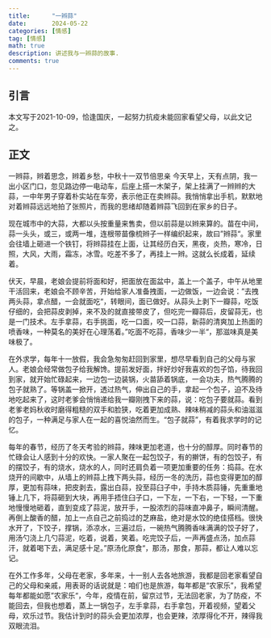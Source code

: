 ```yaml
---
title:      "一辫蒜"
date:       2024-05-22
categories: [情感]
tag: [情感]
math: true
description: 讲述我与一辫蒜的故事.
comments: true
---
```

## 引言
本文写于2021-10-09，恰逢国庆，一起努力抗疫未能回家看望父母，以此文记之。
## 正文
一辫蒜，辫着思念，辫着乡愁，中秋十一双节倍思亲
​​  今天早上，天有点阴，我一出小区门口，忽见路边停一电动车，后座上搭一木架子，架上挂满了一辫辫的大蒜，一中年男子穿着朴实站在车旁，表示他正在卖辫蒜。我悄悄拿出手机，默默地对着辫蒜远远地拍了张照片，而我的思绪却随着辫蒜飞回到在家乡的日子。

  现在城市中的大蒜，大都以头按重量来售卖，但以前蒜是以辫来算的。苗在中间，蒜一头头，或三，或两一堆，连根带苗像梳辫子一样编织起来，故曰”辫蒜“。家里会往墙上砸进一个铁钉，将辫蒜挂在上面，让其经历白天，黑夜，炎热，寒冷，日照，大风，大雨，霜冻，冰雪。吃差不多了，再挂上一辫。这就么长成着，延续着。

  伏天，早晨，老娘会提前将面和好，把面放在面盆中，盖上一个盖子，中午从地里干活回来，老娘会不顾辛苦，开始给家人准备拽面，一边做饭，一边会说：”去拽两头蒜，拿点醋，一会就面吃“，转眼间，面已做好。从蒜头上剥下一瓣蒜，吃饭仔细的，会把蒜皮剥掉，来不及的就直接带皮了，但吃完一瓣蒜后，皮留蒜无，也是一门技术。左手拿蒜，右手挑面，吃一口面，咬一口蒜，新蒜的清爽加上热面的喷香味，一种莫名的美好在心理荡着。”吃面不吃蒜，香味少一半“，那滋味真是美味极了。

  在外求学，每年十一放假，我会急匆匆赶回到家里，想尽早看到自己的父母与家人。老娘会经常做包子给我解馋。提前发好面，拌好炒好我喜欢的包子馅，待我回到家，就开始忙碌起来，一边包一边装锅，火苗舔着锅底，一会功夫，热气腾腾的包子就熟了。等锅盖一掀开，透过热气，伸出自己的手，拿起一个包子，迫不及待地吃起来了，这时老爹会悄悄递给我一瓣刚拽下来的蒜，说：吃包子要就蒜。看到老爹老妈秋收时磨得粗糙的双手和脸狭，吃着更加成熟、辣味稍减的蒜头和油滋滋的包子，一种满足与家人在一起的喜悦油然而生。“包子就蒜”，有着我求学时的记忆。

  每年的春节，经历了冬天考验的辫蒜，辣味更加老道，也十分的醇厚。同时春节的忙碌会让人感到十分的欢快。一家人聚在一起包饺子，有的擀饼，有的包饺子，有的摆饺子，有的烧水，烧水的人，同时还肩负着一项更加重要的任务：捣蒜。在水烧开的间歇中，从墙上的辫蒜上拽下两头蒜，经历一冬的洗历，蒜也变得更加的醇厚，更加有蒜味，把皮剥去，露出白蒜，投至蒜臼子中，手持木质蒜锤，先重重地锤上几下，将蒜砸到大块，再用手捂住臼子口，一下左，一下右，一下轻，一下重地慢慢地砸着，直到变成了蒜泥，放开手，一股浓烈的蒜味直冲鼻子，瞬间清醒。再倒上酸香的醋，加上一点自己之前捣过的芝麻盐，绝对是水饺的绝佳搭档。很快水开了，下饺子，撑锅，添凉水，三遍过后，一碗热气腾腾香味满满的饺子好了，用汤勺浇上几勺蒜泥，吃着，说着，笑着。吃完饺子后，一声再盛点汤，加点蒜汗，就着喝下去，满足感十足。”原汤化原食“，那汤，那食，那蒜，都让人难以忘记。

   在外工作多年，父母在老家，多年来，十一别人去各地旅游，我都是回老家看望自己的父母和亲戚，用表哥的话说就是：咱们也是旅游，每年都是“农家乐”，我希望每年都能如愿”农家乐“，今年，疫情在前，留京过节，无法回老家，为了防疫，不能回去，但我也想着，蒸上一锅包子，左手拿蒜，右手拿包，开着视频，望着父母，欢乐过节。我估计到时的蒜头会更加浓厚，也会更辣，浓厚得化不开，辣得我双眼流泪。​​​​

